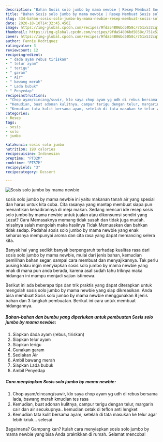 ```yaml
---
description: "Bahan Sosis solo jumbo by mama newbie | Resep Membuat Sosis solo jumbo by mama newbie Yang Enak Dan Lezat"
title: "Bahan Sosis solo jumbo by mama newbie | Resep Membuat Sosis solo jumbo by mama newbie Yang Enak Dan Lezat"
slug: 434-bahan-sosis-solo-jumbo-by-mama-newbie-resep-membuat-sosis-solo-jumbo-by-mama-newbie-yang-enak-dan-lezat
date: 2020-10-10T14:32:45.456Z
image: https://img-global.cpcdn.com/recipes/9fda54806bd5058c/751x532cq70/sosis-solo-jumbo-by-mama-newbie-foto-resep-utama.jpg
thumbnail: https://img-global.cpcdn.com/recipes/9fda54806bd5058c/751x532cq70/sosis-solo-jumbo-by-mama-newbie-foto-resep-utama.jpg
cover: https://img-global.cpcdn.com/recipes/9fda54806bd5058c/751x532cq70/sosis-solo-jumbo-by-mama-newbie-foto-resep-utama.jpg
author: Fannie Rodriquez
ratingvalue: 3
reviewcount: 12
recipeingredient:
- " dada ayam rebus tiriskan"
- " telur ayam"
- " terigu"
- " garam"
- " Air"
- " bawang merah"
- " Lada bubuk"
- " Penyedap"
recipeinstructions:
- "Chop ayam/cincang/suwir, klo saya chop ayam yg udh di rebus bersama lada, bawang merah kmudian tes rasa"
- "Kemudian, buat adonan kulitnya, campur terigu dengan telur, margarin cair dan air secukupnya.. kemudian cetak di teflon anti lengket"
- "Kemudian tata kulit bersama ayam, setelah di tata masukan ke telur agar lebih kriuk... selesai"
categories:
- Resep
tags:
- sosis
- solo
- jumbo

katakunci: sosis solo jumbo 
nutrition: 190 calories
recipecuisine: Indonesian
preptime: "PT32M"
cooktime: "PT57M"
recipeyield: "3"
recipecategory: Dessert

---
```



![Sosis solo jumbo by mama newbie](https://img-global.cpcdn.com/recipes/9fda54806bd5058c/751x532cq70/sosis-solo-jumbo-by-mama-newbie-foto-resep-utama.jpg)


sosis solo jumbo by mama newbie ini yaitu makanan tanah air yang spesial dan harus untuk kita coba. Cita rasanya yang mantap membuat siapa pun menantikan kehadirannya di meja makan.
Sedang mencari ide resep sosis solo jumbo by mama newbie untuk jualan atau dikonsumsi sendiri yang Lezat? Cara Memasaknya memang tidak susah dan tidak juga mudah. misalnya salah mengolah maka hasilnya Tidak Memuaskan dan bahkan tidak sedap. Padahal sosis solo jumbo by mama newbie yang enak seharusnya mempunyai aroma dan cita rasa yang dapat memancing selera kita.

Banyak hal yang sedikit banyak berpengaruh terhadap kualitas rasa dari sosis solo jumbo by mama newbie, mulai dari jenis bahan, kemudian pemilihan bahan segar, sampai cara membuat dan menyajikannya. Tak perlu pusing kalau ingin menyiapkan sosis solo jumbo by mama newbie yang enak di mana pun anda berada, karena asal sudah tahu triknya maka hidangan ini mampu menjadi sajian istimewa.




Berikut ini ada beberapa tips dan trik praktis yang dapat diterapkan untuk mengolah sosis solo jumbo by mama newbie yang siap dikreasikan. Anda bisa membuat Sosis solo jumbo by mama newbie menggunakan 8 jenis bahan dan 3 langkah pembuatan. Berikut ini cara untuk membuat hidangannya.

<!--inarticleads1-->

##### Bahan-bahan dan bumbu yang diperlukan untuk pembuatan Sosis solo jumbo by mama newbie:

1. Siapkan  dada ayam (rebus, tiriskan)
1. Siapkan  telur ayam
1. Siapkan  terigu
1. Gunakan  garam
1. Sediakan  Air
1. Ambil  bawang merah
1. Siapkan  Lada bubuk
1. Ambil  Penyedap




<!--inarticleads2-->

##### Cara menyiapkan Sosis solo jumbo by mama newbie:

1. Chop ayam/cincang/suwir, klo saya chop ayam yg udh di rebus bersama lada, bawang merah kmudian tes rasa
1. Kemudian, buat adonan kulitnya, campur terigu dengan telur, margarin cair dan air secukupnya.. kemudian cetak di teflon anti lengket
1. Kemudian tata kulit bersama ayam, setelah di tata masukan ke telur agar lebih kriuk... selesai




Bagaimana? Gampang kan? Itulah cara menyiapkan sosis solo jumbo by mama newbie yang bisa Anda praktikkan di rumah. Selamat mencoba!
